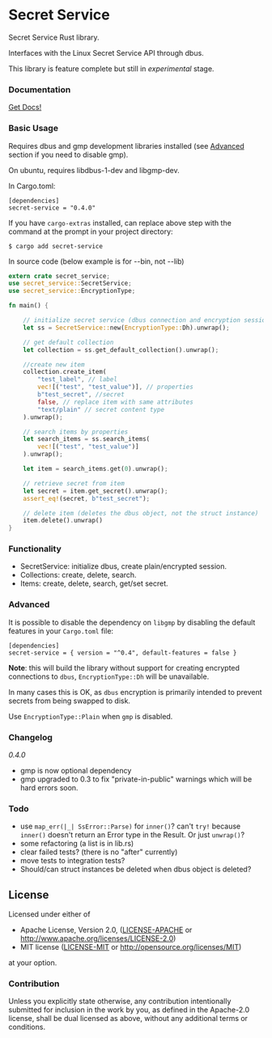 # Secret Service

Secret Service Rust library.

Interfaces with the Linux Secret Service API through dbus.

This library is feature complete but still in *experimental* stage.

### Documentation

[Get Docs!](https://docs.rs/secret-service/0.4.0/secret_service/)

### Basic Usage

Requires dbus and gmp development libraries installed (see [Advanced](#advanced) section if you need to disable gmp).

On ubuntu, requires libdbus-1-dev and libgmp-dev.

In Cargo.toml:

```
[dependencies]
secret-service = "0.4.0"
```

If you have `cargo-extras` installed, can replace above step with the command at the prompt in your project directory:

```
$ cargo add secret-service
```

In source code (below example is for --bin, not --lib)

```rust
extern crate secret_service;
use secret_service::SecretService;
use secret_service::EncryptionType;

fn main() {

    // initialize secret service (dbus connection and encryption session)
    let ss = SecretService::new(EncryptionType::Dh).unwrap();

    // get default collection
    let collection = ss.get_default_collection().unwrap();

    //create new item
    collection.create_item(
        "test_label", // label
        vec![("test", "test_value")], // properties
        b"test_secret", //secret
        false, // replace item with same attributes
        "text/plain" // secret content type
    ).unwrap();

    // search items by properties
    let search_items = ss.search_items(
        vec![("test", "test_value")]
    ).unwrap();

    let item = search_items.get(0).unwrap();

    // retrieve secret from item
    let secret = item.get_secret().unwrap();
    assert_eq!(secret, b"test_secret");

    // delete item (deletes the dbus object, not the struct instance)
    item.delete().unwrap()
}
```

### Functionality

- SecretService: initialize dbus, create plain/encrypted session.
- Collections: create, delete, search.
- Items: create, delete, search, get/set secret.

### Advanced

It is possible to disable the dependency on `libgmp` by disabling the default
features in your `Cargo.toml` file:

    [dependencies]
    secret-service = { version = "^0.4", default-features = false }

 
**Note**: this will build the library without support for creating encrypted connections 
to `dbus`, `EncryptionType::Dh` will be unavailable. 

In many cases this is OK, as `dbus` encryption is primarily intended to prevent secrets
from being swapped to disk. 

Use `EncryptionType::Plain` when `gmp` is disabled.

### Changelog

_0.4.0_
- gmp is now optional dependency
- gmp upgraded to 0.3 to fix "private-in-public" warnings which will be hard errors soon.

### Todo

- use `map_err(|_| SsError::Parse)` for `inner()`? can't `try!` because `inner()` doesn't return an Error type in the Result. Or just `unwrap()`?
- some refactoring (a list is in lib.rs)
- clear failed tests? (there is no "after" currently)
- move tests to integration tests?
- Should/can struct instances be deleted when dbus object is deleted?

## License

Licensed under either of

* Apache License, Version 2.0, ([LICENSE-APACHE](LICENSE-APACHE) or http://www.apache.org/licenses/LICENSE-2.0)
* MIT license ([LICENSE-MIT](LICENSE-MIT) or http://opensource.org/licenses/MIT)

at your option.

### Contribution

Unless you explicitly state otherwise, any contribution intentionally submitted for inclusion in the work by you, as defined in the Apache-2.0 license, shall be dual licensed as above, without any additional terms or conditions.
  
